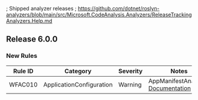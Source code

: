 ﻿; Shipped analyzer releases
; https://github.com/dotnet/roslyn-analyzers/blob/main/src/Microsoft.CodeAnalysis.Analyzers/ReleaseTrackingAnalyzers.Help.md

## Release 6.0.0

### New Rules

Rule ID | Category | Severity | Notes
--------|----------|----------|--------------------
WFAC010 | ApplicationConfiguration | Warning | AppManifestAnalyzer, [Documentation](https://github.com/dotnet/winforms/blob/main/docs/analyzers/AppManifestAnalyzer.Help.md)
